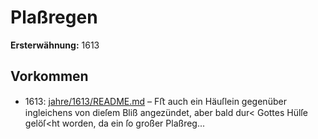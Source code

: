 # Plaßregen

**Ersterwähnung:** 1613

## Vorkommen
- 1613: [jahre/1613/README.md](../jahre/1613/README.md) – Fﬅ auch ein
Häuſlein gegenüber ingleichens von dieſem Bliß angezündet,
aber bald dur< Gottes Hülſe gelöſ<ht worden, da ein ſo
großer Plaßreg...
